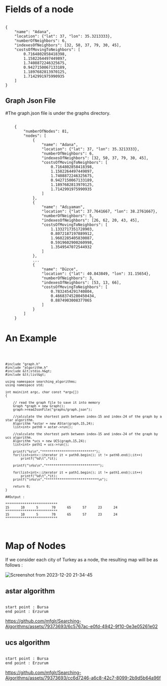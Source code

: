 <h1>Fields of a node</h1>
<code>
{
    "name": "Adana", 
    "location": {"lat": 37, "lon": 35.3213333},
    "numberOfNeighbors": 6, 
    "indexesOfNeighbors": [32, 50, 37, 79, 30, 45],
    "costsOfMovingToNeighbors": [
        0.7164802858418398,
        1.1582264497449897,
        1.7408872246325675,
        0.9427150067133189,
        1.1897682813970125,
        1.7142991975990935
    ]
}
</code>

<h2>Graph Json File</h2>

#The graph.json file is under the graphs directory.

<code>
    {
        "numberOfNodes": 81,
        "nodes": [
            {
                "name": "Adana",
                "location": {"lat": 37, "lon": 35.3213333},
                "numberOfNeighbors": 6,
                "indexesOfNeighbors": [32, 50, 37, 79, 30, 45],
                "costsOfMovingToNeighbors": [
                    0.7164802858418398,
                    1.1582264497449897,
                    1.7408872246325675,
                    0.9427150067133189,
                    1.1897682813970125,
                    1.7142991975990935
                ]
            },
            {
                "name": "Adıyaman",
                "location": {"lat": 37.7641667, "lon": 38.2761667},
                "numberOfNeighbors": 5,
                "indexesOfNeighbors": [26, 62, 20, 43, 45],
                "costsOfMovingToNeighbors": [
                    1.1332717351728903,
                    0.8072187197889912,
                    1.9602285405830087,
                    0.5919602900260998,
                    1.3549547072544932
                ]
            },
            ...
            {
                "name": "Düzce",
                "location": {"lat": 40.843849, "lon": 31.15654},
                "numberOfNeighbors": 3,
                "indexesOfNeighbors": [53, 13, 66],
                "costsOfMovingToNeighbors": [
                    0.7832454291740804,
                    0.46683745280450434,
                    0.8874903008377065
                ]
            }
        ]
    }
</code>

<h1>An Example</h1>

<code>
    
    #include "graph.h"
    #include "algorithm.h"
    #include &lt;stdio.h&gt;
    #include &lt;list&gt;
    
    using namespace searching_algorithms;
    using namespace std;
    
    int main(int argc, char const *argv[])
    {
    
        // read the graph file to save it into memory
        Graph *graph = new Graph();
        graph->readJsonFile("graphs/graph.json");
        
        //calculate the shortest path between index-15 and index-24 of the graph by a star algorithm.
        Algorithm *astar = new AStar(graph,15,24);
        list<int> path0 = astar->run();
    
        //calculate the shortest path between index-15 and index-24 of the graph by ucs algorithm.
        Algorithm *ucs = new UCS(graph,15,24);
        list<int> path1 = ucs->run();
    
        printf("%s\n","***************************");
        for(list<int>::iterator it = path0.begin(); it != path0.end();it++)
            printf("%d\t",*it);
    
        printf("\n%s\n","***************************");
        
        for(list<int>::iterator it = path1.begin(); it != path1.end();it++)
            printf("%d\t",*it);
        printf("\n%s\n","***************************\n");
    
        return 0;
    }

    ##Output :

    ***************************
    15      10      5       70      65      57      23      24
    ***************************
    15      10      5       70      65      57      23      24
    ***************************
</code>


<h1>Map of Nodes</h1>

If we consider each city of Turkey as a node, the resulting map will be as follows :

![Screenshot from 2023-12-20 21-34-45](https://github.com/mfglr/Searching-Algorithms/assets/79373693/97714bc8-ae73-4291-a834-da75c3979255)

<h2>astar algorithm</h2>

<code>
start point : Bursa
end point : Erzurum
</code>


https://github.com/mfglr/Searching-Algorithms/assets/79373693/6c5767ac-e0fd-4942-9f10-0e3e05261e02


<h2>ucs algorithm</h2>

<code>
start point : Bursa
end point : Erzurum
</code>


https://github.com/mfglr/Searching-Algorithms/assets/79373693/cc6d7246-a6c8-42c7-8099-2b9d5b64a96f

